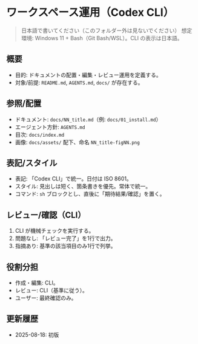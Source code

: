 # ワークスペース運用（Codex CLI）

> 日本語で書いてください（このフォルダー外は見ないでください）
> 想定環境: Windows 11 + Bash（Git Bash/WSL）。CLI の表示は日本語。

## 概要
- 目的: ドキュメントの配置・編集・レビュー運用を定義する。
- 対象/前提: `README.md`, `AGENTS.md`, `docs/` が存在する。

## 参照/配置
- ドキュメント: `docs/NN_title.md`（例: `docs/01_install.md`）
- エージェント方針: `AGENTS.md`
- 目次: `docs/index.md`
- 画像: `docs/assets/` 配下、命名 `NN_title-figNN.png`

## 表記/スタイル
- 表記: 「Codex CLI」で統一。日付は ISO 8601。
- スタイル: 見出しは短く、箇条書きを優先。常体で統一。
- コマンド: `sh` ブロックとし、直後に「期待結果/確認」を置く。

## レビュー/確認（CLI）
1. CLI が機械チェックを実行する。
2. 問題なし: 「レビュー完了」を1行で出力。
3. 指摘あり: 基準の該当項目のみ1行で列挙。

## 役割分担
- 作成・編集: CLI。
- レビュー: CLI（基準に従う）。
- ユーザー: 最終確認のみ。

## 更新履歴
- 2025-08-18: 初版

